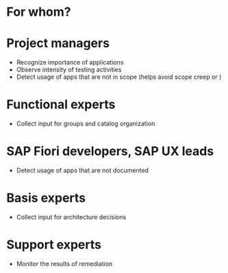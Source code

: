 # For whom?

# Project managers

- Recognize importance of applications
- Observe intensity of testing activities
- Detect usage of apps that are not in scope (helps avoid scope creep or )

# Functional experts

- Collect input for groups and catalog organization

# SAP Fiori developers, SAP UX leads

- Detect usage of apps that are not documented

# Basis experts

- Collect input for architecture decisions

# Support experts

- Monitor the results of remediation 


